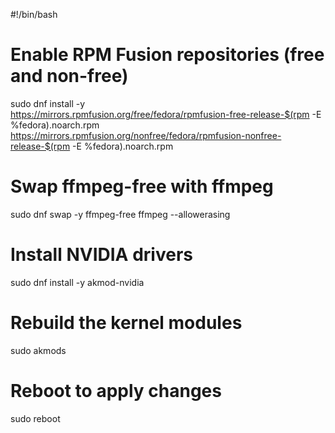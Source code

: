 #!/bin/bash

# Enable RPM Fusion repositories (free and non-free)
sudo dnf install -y \
  https://mirrors.rpmfusion.org/free/fedora/rpmfusion-free-release-$(rpm -E %fedora).noarch.rpm \
  https://mirrors.rpmfusion.org/nonfree/fedora/rpmfusion-nonfree-release-$(rpm -E %fedora).noarch.rpm

# Swap ffmpeg-free with ffmpeg
sudo dnf swap -y ffmpeg-free ffmpeg --allowerasing

# Install NVIDIA drivers
sudo dnf install -y akmod-nvidia

# Rebuild the kernel modules
sudo akmods

# Reboot to apply changes
sudo reboot
